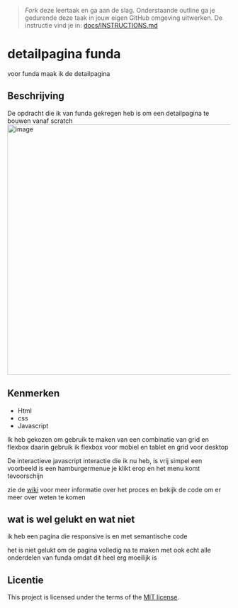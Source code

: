 > _Fork_ deze leertaak en ga aan de slag. Onderstaande outline ga je gedurende deze taak in jouw eigen GitHub omgeving uitwerken. De instructie vind je in: [docs/INSTRUCTIONS.md](docs/INSTRUCTIONS.md)

# detailpagina funda
<!-- Geef je project een titel en schrijf in één zin wat het is -->
<p>voor funda maak ik de detailpagina</p>

## Beschrijving
De opdracht die ik van funda gekregen heb is om een detailpagina te bouwen vanaf scratch 
<img width="564" alt="image" src="https://github.com/yujing-student/the-startup-responsive-interactieve-website/assets/100352887/af4ed1af-735b-4bf6-ba71-d153f3701f8a">

<!-- In de Beschrijving staat hoe je project er uit ziet, hoe het werkt en wat je er mee kan. -->
<!-- Voeg een mooie poster visual toe 📸 -->
<!-- Voeg een link toe naar Github Pages 🌐-->

## Kenmerken
<!-- Bij Kenmerken staat welke technieken zijn gebruikt en hoe. Wat is de HTML structuur?
Wat zijn de belangrijkste dingen in CSS? Wat is er met JS gedaan en hoe? -->
<ul>
<li>Html</li>
<li>css</li>
<li>Javascript</li>
</ul>
<p>Ik heb gekozen om gebruik te maken van een combinatie van grid en flexbox daarin gebruik ik flexbox voor
mobiel en tablet en grid voor desktop</p>
<p>De interactieve javascript interactie die ik nu heb, is vrij simpel 
een voorbeeld is een hamburgermenue je klikt erop en het menu komt tevoorschijn</p>

zie de <a href="https://github.com/yujing-student/the-startup-responsive-interactieve-website/wiki">wiki</a> voor meer informatie over het proces en bekijk de code om er meer over weten te komen

## wat is wel gelukt en wat niet
<p>ik heb een pagina die responsive is en met semantische code</p>

<p>het is niet gelukt om de pagina volledig na te maken met ook echt alle onderdelen van funda omdat dit heel erg moeilijk is</p>

## Licentie

This project is licensed under the terms of the [MIT license](./LICENSE).

